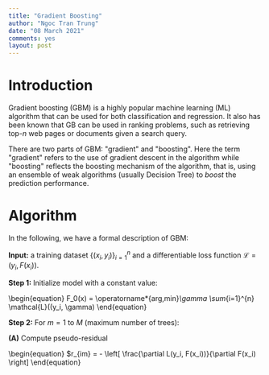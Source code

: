 ```yaml
---
title: "Gradient Boosting"
author: "Ngoc Tran Trung"
date: "08 March 2021"
comments: yes
layout: post
---
```


# Introduction

Gradient boosting (GBM) is a highly popular machine learning (ML) algorithm that can be used for both classification and regression. It also has been known that GB can be used in ranking problems, such as retrieving top-$n$ web pages or documents given a search query.

There are two parts of GBM: "gradient" and "boosting". Here the term "gradient" refers to the use of gradient descent in the algorithm while "boosting" reflects the boosting mechanism of the algorithm, that is, using an ensemble of weak algorithms (usually Decision Tree) to *boost* the prediction performance.

# Algorithm

In the following, we have a formal description of GBM:

**Input:** a training dataset ${\{(x_i, y_i)\}}_{i=1}^n$ and a differentiable loss function $\mathcal{L} = (y_i, F(x_i))$.

**Step 1:** Initialize model with a constant value:

\begin{equation}
F_0(x) = \operatorname*{arg\,min}_\gamma \sum_{i=1}^{n} \mathcal{L}((y_i, \gamma)
\end{equation}

**Step 2:** For $m = 1$ to $M$ (maximum number of trees):

**(A)** Compute pseudo-residual 

\begin{equation}
$r_{im} = - \left[ \frac{\partial L(y_i, F(x_i))}{\partial F(x_i) \right]
\end{equation}




